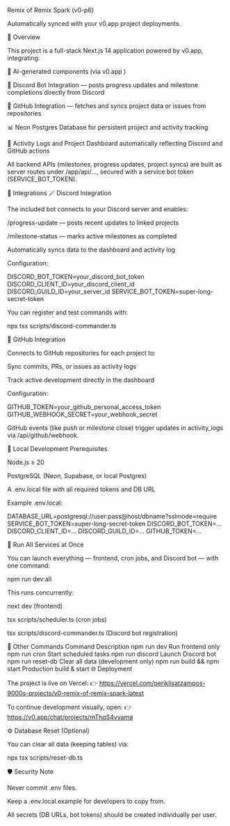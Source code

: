 Remix of Remix Spark (v0-p6)

Automatically synced with your v0.app
 project deployments.


🚀 Overview

This project is a full-stack Next.js 14 application powered by v0.app, integrating:

🧠 AI-generated components (via v0.app
)

🤖 Discord Bot Integration — posts progress updates and milestone completions directly from Discord

🧩 GitHub Integration — fetches and syncs project data or issues from repositories

📊 Neon Postgres Database for persistent project and activity tracking

💬 Activity Logs and Project Dashboard automatically reflecting Discord and GitHub actions

All backend APIs (milestones, progress updates, project syncs) are built as server routes under /app/api/..., secured with a service bot token (SERVICE_BOT_TOKEN).

🧩 Integrations
🪄 Discord Integration

The included bot connects to your Discord server and enables:

/progress-update — posts recent updates to linked projects

/milestone-status — marks active milestones as completed

Automatically syncs data to the dashboard and activity log

Configuration:

DISCORD_BOT_TOKEN=your_discord_bot_token
DISCORD_CLIENT_ID=your_discord_client_id
DISCORD_GUILD_ID=your_server_id
SERVICE_BOT_TOKEN=super-long-secret-token


You can register and test commands with:

npx tsx scripts/discord-commander.ts

🧰 GitHub Integration

Connects to GitHub repositories for each project to:

Sync commits, PRs, or issues as activity logs

Track active development directly in the dashboard

Configuration:

GITHUB_TOKEN=your_github_personal_access_token
GITHUB_WEBHOOK_SECRET=your_webhook_secret


GitHub events (like push or milestone close) trigger updates in activity_logs via /api/github/webhook.

🧠 Local Development
Prerequisites

Node.js ≥ 20

PostgreSQL (Neon, Supabase, or local Postgres)

A .env.local file with all required tokens and DB URL

Example .env.local:

DATABASE_URL=postgresql://user:pass@host/dbname?sslmode=require
SERVICE_BOT_TOKEN=super-long-secret-token
DISCORD_BOT_TOKEN=...
DISCORD_CLIENT_ID=...
DISCORD_GUILD_ID=...
GITHUB_TOKEN=...

🧪 Run All Services at Once

You can launch everything — frontend, cron jobs, and Discord bot — with one command:

npm run dev:all


This runs concurrently:

next dev (frontend)

tsx scripts/scheduler.ts (cron jobs)

tsx scripts/discord-commander.ts (Discord bot registration)

🔧 Other Commands
Command	Description
npm run dev	Run frontend only
npm run cron	Start scheduled tasks
npm run discord	Launch Discord bot
npm run reset-db	Clear all data (development only)
npm run build && npm start	Production build & start
🌐 Deployment

The project is live on Vercel:
👉 https://vercel.com/periklisatzampos-9000s-projects/v0-remix-of-remix-spark-latest

To continue development visually, open:
👉 https://v0.app/chat/projects/mThqS4vvama

⚙️ Database Reset (Optional)

You can clear all data (keeping tables) via:

npx tsx scripts/reset-db.ts

🛡️ Security Note

Never commit .env files.

Keep a .env.local.example for developers to copy from.

All secrets (DB URLs, bot tokens) should be created individually per user.
